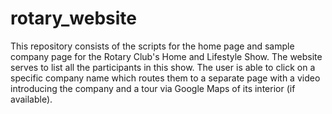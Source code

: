 # rotary_website
This repository consists of the scripts for the home page and sample company page for the Rotary Club's Home and Lifestyle Show. The website serves to list all the participants in this show. The user is able to click on a specific company name which routes them to a separate page with a video introducing the company and a tour via Google Maps of its interior (if available).

